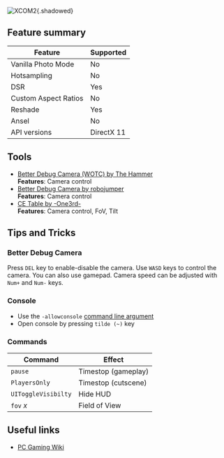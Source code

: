 ![XCOM2](Images\xcom2_header.png "Shot by Philos"){.shadowed}

## Feature summary

Feature | Supported
--|--
Vanilla Photo Mode | No
Hotsampling | No
DSR | Yes
Custom Aspect Ratios | No
Reshade | Yes
Ansel | No
API versions | DirectX 11

## Tools

* [Better Debug Camera (WOTC) by The Hammer](https://steamcommunity.com/sharedfiles/filedetails/?id=1256502654)  
**Features**: Camera control
* [Better Debug Camera by robojumper](https://steamcommunity.com/sharedfiles/filedetails/?id=803411007)  
**Features**: Camera control
* [CE Table by -One3rd-](https://framedsc.github.io/CheatTables/Archive/XCom2_AOB_to_FOV_v4.CT)  
**Features**: Camera control, FoV, Tilt

## Tips and Tricks  

### Better Debug Camera 

Press `DEL` key to enable-disable the camera. 
Use `WASD` keys to control the camera. You can also use gamepad.
Camera speed can be adjusted with `Num+` and `Num-` keys. 

### Console  

* Use the `-allowconsole` [command line argument](https://www.pcgamingwiki.com/wiki/Glossary:Command_line_arguments#Steam)
* Open console by pressing `tilde (~)` key

### Commands  

Command | Effect
--|--
`pause` | Timestop (gameplay)
`PlayersOnly` | Timestop (cutscene)
`UIToggleVisibilty` | Hide HUD
`fov` *x* | Field of View

## Useful links

* [PC Gaming Wiki](https://www.pcgamingwiki.com/wiki/XCOM_2)
